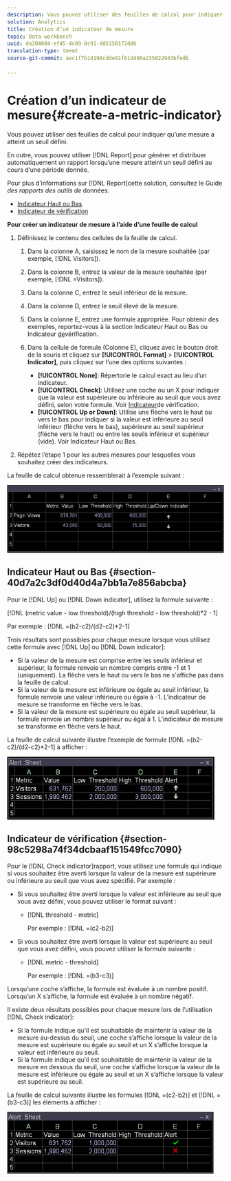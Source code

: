 ```yaml
---
description: Vous pouvez utiliser des feuilles de calcul pour indiquer qu’une mesure a atteint un seuil défini.
solution: Analytics
title: Création d’un indicateur de mesure
topic: Data workbench
uuid: da304004-ef45-4c89-8c91-dd5158172dd6
translation-type: tm+mt
source-git-commit: aec1f7b14198cdde91f61d490a235022943bfedb

---
```



# Création d’un indicateur de mesure{#create-a-metric-indicator}

Vous pouvez utiliser des feuilles de calcul pour indiquer qu’une mesure a atteint un seuil défini.

En outre, vous pouvez utiliser [!DNL Report] pour générer et distribuer automatiquement un rapport lorsqu’une mesure atteint un seuil défini au cours d’une période donnée.

Pour plus d’informations sur [!DNL Report]cette solution, consultez le Guide *des rapports des outils de* données.

* [Indicateur Haut ou Bas](../../../../home/c-get-started/c-analysis-vis/c-wksts/c-metric-ind.md#section-40d7a2c3df0d40d4a7bb1a7e856abcba)
* [Indicateur de vérification](../../../../home/c-get-started/c-analysis-vis/c-wksts/c-metric-ind.md#section-98c5298a74f34dcbaaf151549fcc7090)

**Pour créer un indicateur de mesure à l’aide d’une feuille de calcul**

1. Définissez le contenu des cellules de la feuille de calcul.

   1. Dans la colonne A, saisissez le nom de la mesure souhaitée (par exemple, [!DNL Visitors]).
   1. Dans la colonne B, entrez la valeur de la mesure souhaitée (par exemple, [!DNL =Visitors]).
   1. Dans la colonne C, entrez le seuil inférieur de la mesure.
   1. Dans la colonne D, entrez le seuil élevé de la mesure.
   1. Dans la colonne E, entrez une formule appropriée. Pour obtenir des exemples, reportez-vous à la section Indicateur [](../../../../home/c-get-started/c-analysis-vis/c-wksts/c-metric-ind.md#section-40d7a2c3df0d40d4a7bb1a7e856abcba) Haut ou Bas ou Indicateur [de](../../../../home/c-get-started/c-analysis-vis/c-wksts/c-metric-ind.md#section-98c5298a74f34dcbaaf151549fcc7090)vérification.
   1. Dans la cellule de formule (Colonne E), cliquez avec le bouton droit de la souris et cliquez sur **[!UICONTROL Format]** > **[!UICONTROL Indicator]**, puis cliquez sur l’une des options suivantes :

      * **[!UICONTROL None]**: Répertorie le calcul exact au lieu d’un indicateur.
      * **[!UICONTROL Check]**: Utilisez une coche ou un X pour indiquer que la valeur est supérieure ou inférieure au seuil que vous avez défini, selon votre formule. Voir [Indicateur](../../../../home/c-get-started/c-analysis-vis/c-wksts/c-metric-ind.md#section-98c5298a74f34dcbaaf151549fcc7090)de vérification.
      * **[!UICONTROL Up or Down]**: Utilise une flèche vers le haut ou vers le bas pour indiquer si la valeur est inférieure au seuil inférieur (flèche vers le bas), supérieure au seuil supérieur (flèche vers le haut) ou entre les seuils inférieur et supérieur (vide). Voir Indicateur [](../../../../home/c-get-started/c-analysis-vis/c-wksts/c-metric-ind.md#section-40d7a2c3df0d40d4a7bb1a7e856abcba)Haut ou Bas.

1. Répétez l’étape 1 pour les autres mesures pour lesquelles vous souhaitez créer des indicateurs.

La feuille de calcul obtenue ressemblerait à l’exemple suivant :

![](assets/vis_Worksheet_Alerts.png)

## Indicateur Haut ou Bas {#section-40d7a2c3df0d40d4a7bb1a7e856abcba}

Pour le [!DNL Up] ou [!DNL Down indicator], utilisez la formule suivante :

[!DNL (metric value - low threshold)/(high threshold - low threshold)*2 - 1]

Par exemple : [!DNL =(b2-c2)/(d2-c2)*2-1]

Trois résultats sont possibles pour chaque mesure lorsque vous utilisez cette formule avec [!DNL Up] ou [!DNL Down indicator]:

* Si la valeur de la mesure est comprise entre les seuils inférieur et supérieur, la formule renvoie un nombre compris entre -1 et 1 (uniquement). La flèche vers le haut ou vers le bas ne s&#39;affiche pas dans la feuille de calcul.
* Si la valeur de la mesure est inférieure ou égale au seuil inférieur, la formule renvoie une valeur inférieure ou égale à -1. L’indicateur de mesure se transforme en flèche vers le bas.
* Si la valeur de la mesure est supérieure ou égale au seuil supérieur, la formule renvoie un nombre supérieur ou égal à 1. L’indicateur de mesure se transforme en flèche vers le haut.

La feuille de calcul suivante illustre l’exemple de formule [!DNL =(b2-c2)/(d2-c2)*2-1] à afficher :

![](assets/vis_Worksheet_Alerts_UpDown.png)

## Indicateur de vérification {#section-98c5298a74f34dcbaaf151549fcc7090}

Pour le [!DNL Check indicator]rapport, vous utilisez une formule qui indique si vous souhaitez être averti lorsque la valeur de la mesure est supérieure ou inférieure au seuil que vous avez spécifié. Par exemple :

* Si vous souhaitez être averti lorsque la valeur est inférieure au seuil que vous avez défini, vous pouvez utiliser le format suivant :

   * [!DNL threshold - metric]

      Par exemple : [!DNL =(c2-b2)]

* Si vous souhaitez être averti lorsque la valeur est supérieure au seuil que vous avez défini, vous pouvez utiliser la formule suivante :

   * [!DNL metric - threshold]

      Par exemple : [!DNL =(b3-c3)]

Lorsqu’une coche s’affiche, la formule est évaluée à un nombre positif. Lorsqu’un X s’affiche, la formule est évaluée à un nombre négatif.

Il existe deux résultats possibles pour chaque mesure lors de l’utilisation [!DNL Check indicator]:

* Si la formule indique qu’il est souhaitable de maintenir la valeur de la mesure au-dessus du seuil, une coche s’affiche lorsque la valeur de la mesure est supérieure ou égale au seuil et un X s’affiche lorsque la valeur est inférieure au seuil.
* Si la formule indique qu’il est souhaitable de maintenir la valeur de la mesure en dessous du seuil, une coche s’affiche lorsque la valeur de la mesure est inférieure ou égale au seuil et un X s’affiche lorsque la valeur est supérieure au seuil.

La feuille de calcul suivante illustre les formules [!DNL =(c2-b2)] et [!DNL =(b3-c3)] les éléments à afficher :

![](assets/vis_Worksheet_Alerts_Check.png)

